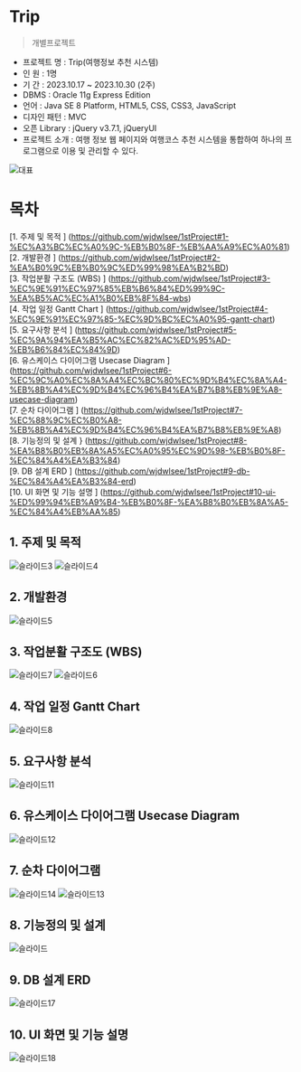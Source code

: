 Trip
==========
> 개별프로젝트

- 프로젝트 명 : Trip(여행정보 추천 시스템) <br>
- 인 원 : 1명 <br>
- 기 간 : 2023.10.17 ~ 2023.10.30 (2주) <br>
- DBMS : Oracle 11g Express Edition <br>
- 언어 : Java SE 8 Platform, HTML5, CSS, CSS3, JavaScript <br>
- 디자인 패턴 : MVC <br>
- 오픈 Library : jQuery v3.7.1, jQueryUI <br>
- 프로젝트 소개 : 여행 정보 웹 페이지와 여행코스 추천 시스템을 통합하여 하나의 프로그램으로 이용 및 관리할 수 있다.<br>

![대표](https://github.com/wjdwlsee/1stProject/assets/137759301/ccdbb229-384c-47a3-9e0f-43357153b030)

# 목차 
[1. 주제 및 목적 ] 
(https://github.com/wjdwlsee/1stProject#1-%EC%A3%BC%EC%A0%9C-%EB%B0%8F-%EB%AA%A9%EC%A0%81)<br>
[2. 개발환경 ]
(https://github.com/wjdwlsee/1stProject#2-%EA%B0%9C%EB%B0%9C%ED%99%98%EA%B2%BD) <br>
[3. 작업분활 구조도 (WBS) ]
(https://github.com/wjdwlsee/1stProject#3-%EC%9E%91%EC%97%85%EB%B6%84%ED%99%9C-%EA%B5%AC%EC%A1%B0%EB%8F%84-wbs) <br>
[4. 작업 일정 Gantt Chart ] 
(https://github.com/wjdwlsee/1stProject#4-%EC%9E%91%EC%97%85-%EC%9D%BC%EC%A0%95-gantt-chart)<br>
[5. 요구사항 분석 ] 
(https://github.com/wjdwlsee/1stProject#5-%EC%9A%94%EA%B5%AC%EC%82%AC%ED%95%AD-%EB%B6%84%EC%84%9D)<br>
[6. 유스케이스 다이어그램 Usecase Diagram ]
(https://github.com/wjdwlsee/1stProject#6-%EC%9C%A0%EC%8A%A4%EC%BC%80%EC%9D%B4%EC%8A%A4-%EB%8B%A4%EC%9D%B4%EC%96%B4%EA%B7%B8%EB%9E%A8-usecase-diagram) <br>
[7. 순차 다이어그램 ]
(https://github.com/wjdwlsee/1stProject#7-%EC%88%9C%EC%B0%A8-%EB%8B%A4%EC%9D%B4%EC%96%B4%EA%B7%B8%EB%9E%A8) <br> 
[8. 기능정의 및 설계 }
(https://github.com/wjdwlsee/1stProject#8-%EA%B8%B0%EB%8A%A5%EC%A0%95%EC%9D%98-%EB%B0%8F-%EC%84%A4%EA%B3%84) <br>
[9. DB 설계 ERD ] 
(https://github.com/wjdwlsee/1stProject#9-db-%EC%84%A4%EA%B3%84-erd)<br>
[10. UI 화면 및 기능 설명 ]
(https://github.com/wjdwlsee/1stProject#10-ui-%ED%99%94%EB%A9%B4-%EB%B0%8F-%EA%B8%B0%EB%8A%A5-%EC%84%A4%EB%AA%85) <br>

## 1. 주제 및 목적
![슬라이드3](https://github.com/wjdwlsee/1stProject/assets/137759301/34def6e8-d08e-428f-95c1-c46296623a67)
![슬라이드4](https://github.com/wjdwlsee/1stProject/assets/137759301/e3d4733f-fdae-48dd-83b0-68da6854da9a)

## 2. 개발환경
![슬라이드5](https://github.com/wjdwlsee/1stProject/assets/137759301/baca8229-0cb6-4add-b202-5404705e3ebf)

## 3. 작업분활 구조도 (WBS)
![슬라이드7](https://github.com/wjdwlsee/1stProject/assets/137759301/e16ef7f7-c5c1-4b09-98d0-8432d0f722e9)
![슬라이드6](https://github.com/wjdwlsee/1stProject/assets/137759301/3fa8bfce-cc91-4bec-af87-728d866b9a98)

## 4. 작업 일정 Gantt Chart
![슬라이드8](https://github.com/wjdwlsee/1stProject/assets/137759301/f6d2a7ae-1d5f-4922-98f8-edd64fc3552f)

## 5. 요구사항 분석
![슬라이드11](https://github.com/wjdwlsee/1stProject/assets/137759301/450652c5-77d2-4dfc-871f-1f4df47a731a)

## 6. 유스케이스 다이어그램 Usecase Diagram
![슬라이드12](https://github.com/wjdwlsee/1stProject/assets/137759301/c5e6518b-7c7d-4fc6-9f8d-e3cf6ed45b5a)

## 7. 순차 다이어그램
![슬라이드14](https://github.com/wjdwlsee/1stProject/assets/137759301/55166d60-4a92-467d-9552-6f24fba43477)
![슬라이드13](https://github.com/wjdwlsee/1stProject/assets/137759301/f0aa76f8-c2ed-4a19-941e-5b91690bbb94)

## 8. 기능정의 및 설계
![슬라이드](https://github.com/wjdwlsee/1stProject/assets/137759301/5bb206b2-0fdf-49ca-875c-7a1eb9c6489f)

## 9. DB 설계 ERD
![슬라이드17](https://github.com/wjdwlsee/1stProject/assets/137759301/094d49bb-9de9-47ce-98df-4ede74e46a37)

## 10. UI 화면 및 기능 설명
![슬라이드18](https://github.com/wjdwlsee/1stProject/assets/137759301/35ee15f9-3931-4919-ad97-71991534548d)
